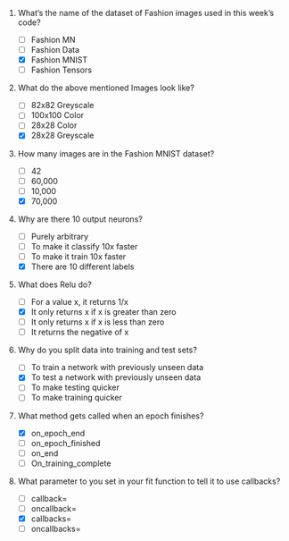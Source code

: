 1. What’s the name of the dataset of Fashion images used in this week’s code?

    - [ ] Fashion MN
    - [ ] Fashion Data
    - [x] Fashion MNIST
    - [ ] Fashion Tensors

2.  What do the above mentioned Images look like?

    - [ ] 82x82 Greyscale
    - [ ] 100x100 Color
    - [ ] 28x28 Color
    - [x] 28x28 Greyscale

3.  How many images are in the Fashion MNIST dataset?

    - [ ] 42
    - [ ] 60,000
    - [ ] 10,000
    - [x] 70,000

4.  Why are there 10 output neurons?

    - [ ] Purely arbitrary
    - [ ] To make it classify 10x faster
    - [ ] To make it train 10x faster
    - [x] There are 10 different labels

5.  What does Relu do?

    - [ ] For a value x, it returns 1/x
    - [x] It only returns x if x is greater than zero
    - [ ] It only returns x if x is less than zero
    - [ ] It returns the negative of x

6.  Why do you split data into training and test sets?

    - [ ] To train a network with previously unseen data
    - [x] To test a network with previously unseen data
    - [ ] To make testing quicker
    - [ ] To make training quicker

7.  What method gets called when an epoch finishes?

    - [x] on_epoch_end
    - [ ] on_epoch_finished
    - [ ] on_end
    - [ ] On_training_complete

8.  What parameter to you set in your fit function to tell it to use callbacks?

    - [ ] callback=
    - [ ] oncallback=
    - [x] callbacks=
    - [ ] oncallbacks=